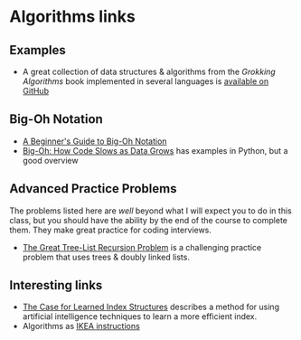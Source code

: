 # Algorithms links

## Examples

- A great collection of data structures & algorithms from the *Grokking Algorithms* book implemented in several languages is [available on GitHub](https://github.com/egonschiele/grokking_algorithms)

## Big-Oh Notation

- [A Beginner's Guide to Big-Oh Notation](https://rob-bell.net/2009/06/a-beginners-guide-to-big-o-notation/)
- [Big-Oh: How Code Slows as Data Grows](https://nedbatchelder.com/text/slowsgrows.html) has examples in Python, but a good overview

## Advanced Practice Problems

The problems listed here are *well* beyond what I will expect you to do in this class, but you should have the ability by the end of the course to complete them.  They make great practice for coding interviews.

- [The Great Tree-List Recursion Problem](http://cslibrary.stanford.edu/109/TreeListRecursion.html) is a challenging practice problem that uses trees & doubly linked lists.

## Interesting links

- [The Case for Learned Index Structures](https://arxiv.org/abs/1712.01208) describes a method for using artificial intelligence techniques to learn a more efficient index.
- Algorithms as [IKEA instructions](https://idea-instructions.com/)
